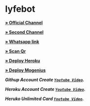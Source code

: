 # lyfebot

**[» Official Channel](https://www.youtube.com/@HEROKUCCBIN)**

**[» Second Channel](https://www.youtube.com/@dev_baloch)**


**[» Whatsapp link](https://chat.whatsapp.com/BD4tDPfr4GD3Nuoio8O63T)**



**[» Scan Qr](https://qr-hazel-alpha.vercel.app/qr)**

**[» Deploy Heroku](https://dashboard.heroku.com/new-app?template=https://github.com/kuchbhiden12345/whatsapp-bot-md)**

**[» Deploy Mogenius](https://studio.mogenius.com/studio/cloud-space/cloud-space-overview)**



***Githup Account Create [`Youtube Video`](https://youtu.be/JdOZDvzg5EE?si=24Q-wpcjIVWs8WTi).*** 

***Heroku Account Create [`Youtube Video`](https://youtu.be/djJ8DOVcEVQ?si=QGTjz-Ba6N8yxRog).*** 

***Heruko Unlimited Card [`Youtube Video`](https://youtu.be/6nv1netcDbo?si=EFbLSTftGvNF0ZuS).*** 
